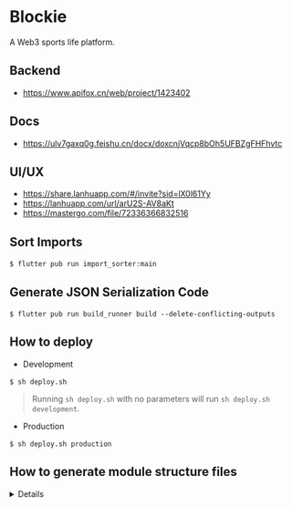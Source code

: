 # Blockie

A Web3 sports life platform.

## Backend
* https://www.apifox.cn/web/project/1423402

## Docs
* https://ulv7gaxq0g.feishu.cn/docx/doxcnjVqcp8bOh5UFBZgFHFhvtc

## UI/UX

* https://share.lanhuapp.com/#/invite?sid=lX0l61Yy
* https://lanhuapp.com/url/arU2S-AV8aKt
* https://mastergo.com/file/72336366832516

## Sort Imports
```
$ flutter pub run import_sorter:main
```

## Generate JSON Serialization Code
```
$ flutter pub run build_runner build --delete-conflicting-outputs
```

## How to deploy
* Development
```
$ sh deploy.sh
```
> Running `sh deploy.sh` with no parameters will run `sh deploy.sh development`.

* Production
```
$ sh deploy.sh production
```

## How to generate module structure files

<details>

* Navigate to the root directory.
* Run `create_module.sh <module_name>`.
```
$ sh create_module.sh <module_name> (eg: sh create_module.sh face_verification)
```
* It will automatically generate the directories and dart files.

![generate_module_structure_files](./pictures/generate_module_structure_files.png)

</details>